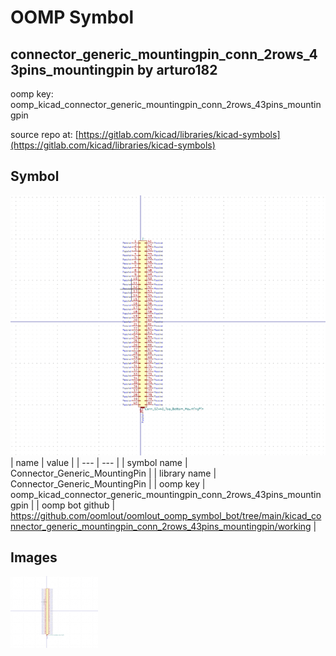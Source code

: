 # OOMP Symbol  
## connector_generic_mountingpin_conn_2rows_43pins_mountingpin  by arturo182  
  
oomp key: oomp_kicad_connector_generic_mountingpin_conn_2rows_43pins_mountingpin  
  
source repo at: [https://gitlab.com/kicad/libraries/kicad-symbols](https://gitlab.com/kicad/libraries/kicad-symbols)  
## Symbol  
  
[![working.png](working_600.png)](working.png)  
| name | value | 
| --- | --- | 
| symbol name | Connector_Generic_MountingPin | 
| library name | Connector_Generic_MountingPin | 
| oomp key | oomp_kicad_connector_generic_mountingpin_conn_2rows_43pins_mountingpin | 
| oomp bot github | https://github.com/oomlout/oomlout_oomp_symbol_bot/tree/main/kicad_connector_generic_mountingpin_conn_2rows_43pins_mountingpin/working | 
## Images  
  
[![working.png](working_140.png)](working.png)  
